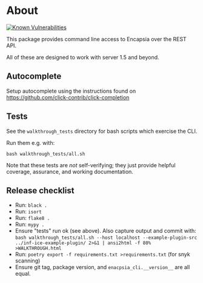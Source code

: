 # About

[![Known Vulnerabilities](https://snyk.io/test/github/tcorbettclark/encapsia-cli/badge.svg?targetFile=requirements.txt)](https://snyk.io/test/github/tcorbettclark/encapsia-cli?targetFile=requirements.txt)

This package provides command line access to Encapsia over the REST API.

All of these are designed to work with server 1.5 and beyond.

## Autocomplete

Setup autocomplete using the instructions found on <https://github.com/click-contrib/click-completion>

## Tests

See the `walkthrough_tests` directory for bash scripts which exercise the CLI.

Run them e.g. with:

    bash walkthrough_tests/all.sh

Note that these tests are *not* self-verifying; they just provide helpful coverage, assurance, and working documentation.

## Release checklist

* Run: `black .`
* Run: `isort`
* Run: `flake8 .`
* Run: `mypy .`
* Ensure "tests" run ok (see above). Also capture output and commit with:
    `bash walkthrough_tests/all.sh --host localhost --example-plugin-src ../inf-ice-example-plugin/ 2>&1 | ansi2html -f 80% >WALKTHROUGH.html`
* Run: `poetry export -f requirements.txt >requirements.txt` (for snyk scanning)
* Ensure git tag, package version, and `enacpsia_cli.__version__` are all equal.